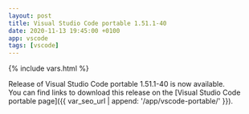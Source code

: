 ```yaml
---
layout: post
title: Visual Studio Code portable 1.51.1-40
date: 2020-11-13 19:45:00 +0100
app: vscode
tags: [vscode]
---
```

{% include vars.html %}

Release of Visual Studio Code portable 1.51.1-40 is now available.<br />
You can find links to download this release on the [Visual Studio Code portable page]({{ var_seo_url | append: '/app/vscode-portable/' }}).
